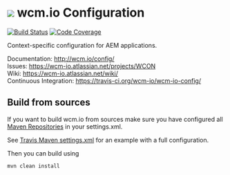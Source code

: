 <img src="http://wcm.io/images/favicon-16@2x.png"/> wcm.io Configuration
======
[![Build Status](https://travis-ci.org/wcm-io/wcm-io-config.png?branch=develop)](https://travis-ci.org/wcm-io/wcm-io-config) 
[![Code Coverage](https://codecov.io/gh/wcm-io/wcm-io-config/branch/develop/graph/badge.svg)](https://codecov.io/gh/wcm-io/wcm-io-config)

Context-specific configuration for AEM applications.

Documentation: http://wcm.io/config/<br/>
Issues: https://wcm-io.atlassian.net/projects/WCON<br/>
Wiki: https://wcm-io.atlassian.net/wiki/<br/>
Continuous Integration: https://travis-ci.org/wcm-io/wcm-io-config/


## Build from sources

If you want to build wcm.io from sources make sure you have configured all [Maven Repositories](http://wcm.io/maven.html) in your settings.xml.

See [Travis Maven settings.xml](https://github.com/wcm-io/wcm-io-config/blob/master/.travis.maven-settings.xml) for an example with a full configuration.

Then you can build using

```
mvn clean install
```

